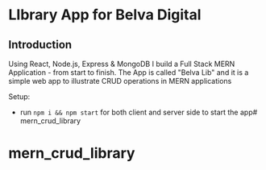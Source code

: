 # LIbrary App for Belva Digital

## Introduction

Using React, Node.js, Express & MongoDB I build a Full Stack MERN Application - from start to finish. The App is called "Belva Lib" and it is a simple web app to illustrate CRUD operations in MERN applications 

Setup:
- run ```npm i && npm start``` for both client and server side to start the app# mern_crud_library
# mern_crud_library
